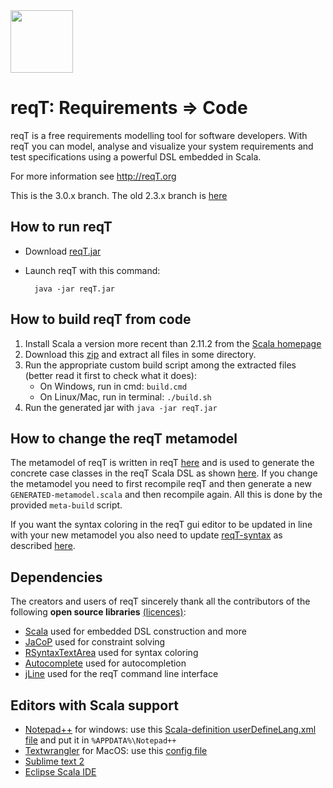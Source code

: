 <img src="http://reqt.org/reqT.jpg" width="100"> 

reqT: Requirements => Code
==========================
reqT is a free requirements modelling tool for software developers. With reqT you can model, analyse and visualize your system requirements and test specifications using a powerful DSL embedded in Scala.

For more information see http://reqT.org 

This is the 3.0.x branch. The old 2.3.x branch is [here](https://github.com/reqT/reqT/tree/2.3.x)

How to run reqT
---------------
* Download [reqT.jar](http://reqT.org/reqT.jar) 

* Launch reqT with this command: 
    
        java -jar reqT.jar

 
How to build reqT from code
---------------------------

1. Install Scala a version more recent than 2.11.2 from the [Scala homepage](http://scala-lang.org/download/)
2. Download this [zip](https://github.com/reqT/reqT/archive/3.0.x.zip) and extract all files in some directory.
3. Run the appropriate custom build script among the extracted files (better read it first to check what it does):
    * On Windows, run in cmd: `build.cmd`
    * On Linux/Mac, run in terminal:  `./build.sh`
4. Run the generated jar with `java -jar reqT.jar`

How to change the reqT metamodel
--------------------------------

The metamodel of reqT is written in reqT [here](https://github.com/reqT/reqT/blob/3.0.x/src/reqT/meta.scala) and is used to generate the concrete case classes in the reqT Scala DSL as shown [here](https://github.com/reqT/reqT/blob/3.0.x/src/reqT/GENERATED-metamodel.scala). If you change the metamodel you need to first recompile reqT and then generate a new `GENERATED-metamodel.scala` and then recompile again. All this is done by the provided `meta-build` script. 

If you want the syntax coloring in the reqT gui editor to be updated in line with your new metamodel you also need to update [reqT-syntax](https://github.com/reqT/reqT-syntax) as described [here](https://github.com/reqT/reqT-syntax/blob/master/README.md).   

Dependencies 
-------------

The creators and users of reqT sincerely thank all the contributors of the following **open source libraries** [(licences)](https://github.com/reqT/reqT/tree/3.0.x/licences):
* [Scala](http://www.scala-lang.org/) used for embedded DSL construction and more
* [JaCoP](http://sourceforge.net/projects/jacop-solver/) used for constraint solving
* [RSyntaxTextArea](http://fifesoft.com/rsyntaxtextarea/) used for syntax coloring
* [Autocomplete](http://fifesoft.com/autocomplete/) used for autocompletion
* [jLine](https://github.com/jline/jline2) used for the reqT command line interface

Editors with Scala support
--------------------------
* [Notepad++](http://notepad-plus-plus.org/) for windows: use this [Scala-definition userDefineLang.xml file](http://www.reqt.org/download/userDefineLang.xml) and put it in `%APPDATA%\Notepad++`
* [Textwrangler](http://www.barebones.com/products/textwrangler/) for MacOS: use this [config file](https://github.com/scala/scala-dist/tree/master/tool-support/src/textwrangler) 
* [Sublime text 2](http://www.sublimetext.com/2)
* [Eclipse Scala IDE](http://scala-ide.org/)
